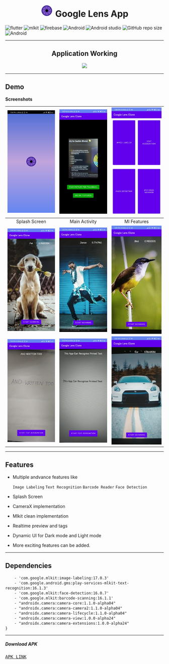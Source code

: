 # <div align="center"><img src="app/src/main/res/drawable/icon_main.png" alt="icon" width=40> Google Lens App </div>

 ![flutter](https://img.shields.io/badge/kotlin-language-blue?logo=kotlin)
 ![mlkit](https://img.shields.io/badge/MLKit-API-orange?logo=ML-kit)
 ![firebase](https://img.shields.io/badge/Firebase-platform-yellow?logo=firebase)
 ![Android](https://img.shields.io/badge/android-OS-lightgrey?logo=Android)
 ![Android studio](https://img.shields.io/badge/Android%20Studio-IDE-yellowgreen?logo=android-studio)
 ![GitHub repo size](https://img.shields.io/github/repo-size/Sachinbhola/Google-Lens-Clone)
 ![Android](https://img.shields.io/badge/Camera%20X%20-used-lightgrey)
<hr>

 ## <div align ="center" >Application Working</div> 

<div  align="center"><img width="300" src="https://github.com/Sachinbhola/resources/blob/main/resources/20210516_002930.gif"/></div>

<hr>

## Demo

**Screenshots**

| ![](https://github.com/Sachinbhola/resources/blob/main/readme%20res/google-splash.jpg) |![](https://github.com/Sachinbhola/resources/blob/main/readme%20res/google-main.jpg) | ![](https://github.com/Sachinbhola/resources/blob/main/readme%20res/lens-options.jpg) | 
| :-------------:  | :-------------:  | :-------------:  |
|    Splash Screen     |   Main Activity     |   Ml Features     |
| ![](https://github.com/Sachinbhola/resources/blob/main/readme%20res/lens-dog.jpg) | ![](https://github.com/Sachinbhola/resources/blob/main/readme%20res/lens-dance.jpg) | ![](https://github.com/Sachinbhola/resources/blob/main/readme%20res/lens-bird.jpg) |
| ![](https://github.com/Sachinbhola/resources/blob/main/readme%20res/lens-text.jpg) | ![](https://github.com/Sachinbhola/resources/blob/main/readme%20res/lens-write.jpg) | ![](https://github.com/Sachinbhola/resources/blob/main/readme%20res/lens-car.jpg) |

<hr>

## Features

- Multiple andvance features like

  `Image Labeling`
  `Text Recognition`
  `Barcode Reader`
  `Face Detection`
  
- Splash Screen
- CameraX implementation
- Mlkit clean implementation
- Realtime preview and tags
- Dynamic UI for Dark mode and Light mode
- More exciting features can be added.

<hr>

## Dependencies

        - 'com.google.mlkit:image-labeling:17.0.3'
        - 'com.google.android.gms:play-services-mlkit-text-recognition:16.1.3'
        - 'com.google.mlkit:face-detection:16.0.7'
        - 'com.google.mlkit:barcode-scanning:16.1.1'
        - "androidx.camera:camera-core:1.1.0-alpha04"
        - "androidx.camera:camera-camera2:1.1.0-alpha04"
        - "androidx.camera:camera-lifecycle:1.1.0-alpha04"
        - "androidx.camera:camera-view:1.0.0-alpha24"
        - "androidx.camera:camera-extensions:1.0.0-alpha24"
    }

<hr>
  
##### Download APK
<pre><a href="https://drive.google.com/drive/folders/1hX6Ujgj2-E9XP3guAXRsJWhuWXVBH5aL?usp=sharing">APK LINK</a></pre>
